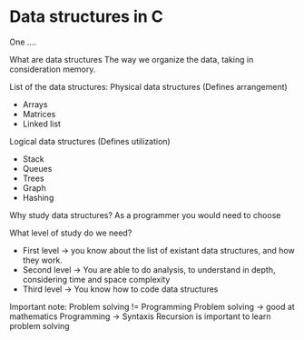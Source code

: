 # Data structures in C
One ....

What are data structures
The way we organize the data, taking in consideration memory. 

List of the data structures:
Physical data structures (Defines arrangement)
- Arrays
- Matrices
- Linked list

Logical data structures (Defines utilization)
- Stack
- Queues
- Trees
- Graph
- Hashing

Why study data structures?
As a programmer you would need to choose

What level of study do we need?
- First level -> you know about the list of existant data structures, and how they work.
- Second level -> You are able to do analysis, to understand in depth, considering time and space complexity
- Third level -> You know how to code data structures

Important note:
Problem solving != Programming
Problem solving -> good at mathematics
Programming -> Syntaxis
Recursion is important to learn problem solving


